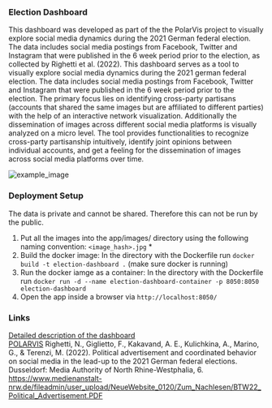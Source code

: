 ### Election Dashboard
This dashboard was developed as part of the  the PolarVis project to visually explore social media dynamics during the 2021 German federal election. The data includes social media postings from Facebook, Twitter and Instagram that were published in the 6 week period prior to the election, as collected by Righetti et al. (2022). This dashboard serves as a tool to visually explore social media dynamics during the 2021 german federal election. The data includes social media postings from Facebook, Twitter and Instagram that were published in the 6 week period prior to the election. The primary focus lies on identifying cross-party partisans (accounts that shared the same images but are affiliated to different parties) with the help of an interactive network visualization. Additionally the dissemination of images across different social media platforms is visually analyzed on a micro level. The tool provides functionalities to recognize cross-party partisanship intuitively, identify joint opinions between individual accounts, and get a feeling for the dissemination of images across social media platforms over time.

![example_image](https://github.com/user-attachments/assets/783cb032-911e-4f76-8e8d-3ac76a0b3766)

### Deployment Setup
The data is private and cannot be shared. Therefore this can not be run by the public.
1. Put all the images into the app/images/ directory using the following naming convention: `<image_hash>.jpg` *
2. Build the docker image: In the directory with the Dockerfile run `docker build -t election-dashboard .` (make sure docker is running)
3. Run the docker iamge as a container: In the directory with the Dockerfile run `docker run -d --name election-dashboard-container -p 8050:8050 election-dashboard`
4. Open the app inside a browser via `http://localhost:8050/`

### Links
[Detailed description of the dashboard](https://polarvis.github.io/dashboard/#the-polarvis-election-dashboard)  
[POLARVIS](https://polarvis.github.io/)
Righetti, N., Giglietto, F., Kakavand, A. E., Kulichkina, A., Marino, G., & Terenzi, M. (2022). Political advertisement and coordinated behavior on social media in the lead-up to the 2021 German federal elections. Dusseldorf: Media Authority of North Rhine-Westphalia, 6. https://www.medienanstalt-nrw.de/fileadmin/user_upload/NeueWebsite_0120/Zum_Nachlesen/BTW22_Political_Advertisement.PDF
